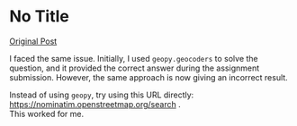 # No Title

[Original Post](https://discourse.onlinedegree.iitm.ac.in/t/169029/96)

<p>I faced the same issue. Initially, I used <code>geopy.geocoders</code> to solve the question, and it provided the correct answer during the assignment submission. However, the same approach is now giving an incorrect result.</p>
<p>Instead of using <code>geopy</code>, try using this URL directly: <a href="https://nominatim.openstreetmap.org/search" rel="noopener nofollow ugc">https://nominatim.openstreetmap.org/search</a> .<br>
This worked for me.</p>